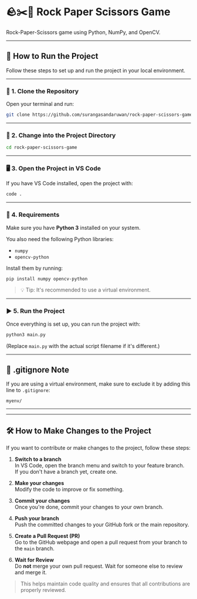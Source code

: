 # 🪨✂️📄 Rock Paper Scissors Game

Rock-Paper-Scissors game using Python, NumPy, and OpenCV.

---

## 🚀 How to Run the Project

Follow these steps to set up and run the project in your local environment.

---

### 🔁 1. Clone the Repository

Open your terminal and run:

```bash
git clone https://github.com/surangasandaruwan/rock-paper-scissors-game.git
```

---

### 📂 2. Change into the Project Directory

```bash
cd rock-paper-scissors-game
```

---

### 🖥️ 3. Open the Project in VS Code

If you have VS Code installed, open the project with:

```bash
code .
```

---

### 🐍 4. Requirements

Make sure you have **Python 3** installed on your system.

You also need the following Python libraries:

- `numpy`
- `opencv-python`

Install them by running:

```bash
pip install numpy opencv-python
```

> 💡 Tip: It's recommended to use a virtual environment.

---

### ▶️ 5. Run the Project

Once everything is set up, you can run the project with:

```bash
python3 main.py
```

(Replace `main.py` with the actual script filename if it's different.)

---

## 🛑 .gitignore Note

If you are using a virtual environment, make sure to exclude it by adding this line to `.gitignore`:

```
myenv/
```

---

---

## 🛠️ How to Make Changes to the Project

If you want to contribute or make changes to the project, follow these steps:

1. **Switch to a branch**  
   In VS Code, open the branch menu and switch to your feature branch.  
   If you don't have a branch yet, create one.

2. **Make your changes**  
   Modify the code to improve or fix something.

3. **Commit your changes**  
   Once you're done, commit your changes to your own branch.

4. **Push your branch**  
   Push the committed changes to your GitHub fork or the main repository.

5. **Create a Pull Request (PR)**  
   Go to the GitHub webpage and open a pull request from your branch to the `main` branch.

6. **Wait for Review**  
   Do **not** merge your own pull request. Wait for someone else to review and merge it.

> This helps maintain code quality and ensures that all contributions are properly reviewed.
